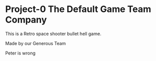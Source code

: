 # Project-0 The Default Game Team Company

This is a Retro space shooter bullet hell game.

Made by our Generous Team

Peter is wrong

